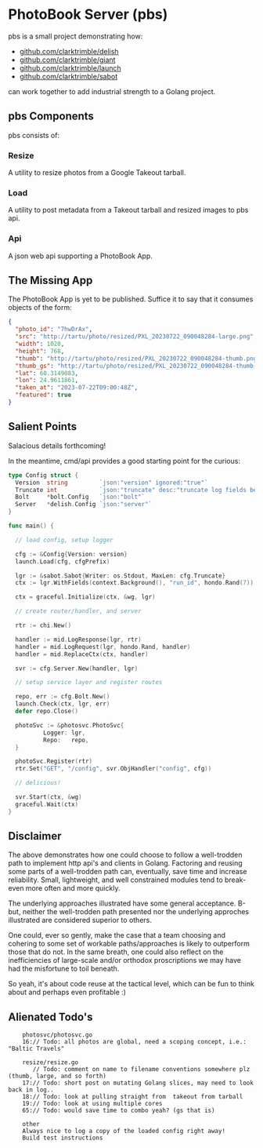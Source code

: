 
# PhotoBook Server (pbs)

pbs is a small project demonstrating how:

 - [github.com/clarktrimble/delish](https://github.com/clarktrimble/delish)
 - [github.com/clarktrimble/giant](https://github.com/clarktrimble/giant)
 - [github.com/clarktrimble/launch](https://github.com/clarktrimble/launch)
 - [github.com/clarktrimble/sabot](https://github.com/clarktrimble/sabot)

can work together to add industrial strength to a Golang project.

## pbs Components

pbs consists of:

### Resize

A utility to resize photos from a Google Takeout tarball.

### Load

A utility to post metadata from a Takeout tarball and resized images to pbs api.

### Api

A json web api supporting a PhotoBook App.

## The Missing App

The PhotoBook App is yet to be published.  Suffice it to say that it consumes objects of the form:

```json
{
  "photo_id": "7hwDrAx",
  "src": "http://tartu/photo/resized/PXL_20230722_090048284-large.png",
  "width": 1020,
  "height": 768,
  "thumb": "http://tartu/photo/resized/PXL_20230722_090048284-thumb.png",
  "thumb_gs": "http://tartu/photo/resized/PXL_20230722_090048284-thumb-gs.png",
  "lat": 60.3149083,
  "lon": 24.9611861,
  "taken_at": "2023-07-22T09:00:48Z",
  "featured": true
}
```

## Salient Points

Salacious details forthcoming!

In the meantime, cmd/api provides a good starting point for the curious:

```go
type Config struct {
  Version  string         `json:"version" ignored:"true"`
  Truncate int            `json:"truncate" desc:"truncate log fields beyond length"`
  Bolt     *bolt.Config   `json:"bolt"`
  Server   *delish.Config `json:"server"`
}

func main() {

  // load config, setup logger

  cfg := &Config{Version: version}
  launch.Load(cfg, cfgPrefix)

  lgr := &sabot.Sabot{Writer: os.Stdout, MaxLen: cfg.Truncate}
  ctx := lgr.WithFields(context.Background(), "run_id", hondo.Rand(7))

  ctx = graceful.Initialize(ctx, &wg, lgr)

  // create router/handler, and server

  rtr := chi.New()

  handler := mid.LogResponse(lgr, rtr)
  handler = mid.LogRequest(lgr, hondo.Rand, handler)
  handler = mid.ReplaceCtx(ctx, handler)

  svr := cfg.Server.New(handler, lgr)

  // setup service layer and register routes

  repo, err := cfg.Bolt.New()
  launch.Check(ctx, lgr, err)
  defer repo.Close()

  photoSvc := &photosvc.PhotoSvc{
          Logger: lgr,
          Repo:   repo,
  }

  photoSvc.Register(rtr)
  rtr.Set("GET", "/config", svr.ObjHandler("config", cfg))

  // delicious!

  svr.Start(ctx, &wg)
  graceful.Wait(ctx)
}
```

## Disclaimer

The above demonstrates how one could choose to follow a well-trodden path to implement http api's and clients in Golang.
Factoring and reusing some parts of a well-trodden path can, eventually, save time and increase reliability.
Small, lightweight, and well constrained modules tend to break-even more often and more quickly.

The underlying approaches illustrated have some general acceptance.
B-but, neither the well-trodden path presented nor the underlying approches illustrated are considered superior to others.

One could, ever so gently, make the case that a team choosing and cohering to some set of workable paths/approaches is likely to outperform those that do not.
In the same breath, one could also reflect on the inefficiencies of large-scale and/or orthodox proscriptions we may have had the misfortune to toil beneath.

So yeah, it's about code reuse at the tactical level, which can be fun to think about and perhaps even profitable :)

## Alienated Todo's

```text
    photosvc/photosvc.go
    16:// Todo: all photos are global, need a scoping concept, i.e.: "Baltic Travels"

    resize/resize.go
       // Todo: comment on name to filename conventions somewhere plz (thumb, large, and so forth)
    17:// Todo: short post on mutating Golang slices, may need to look back in log..
    18:// Todo: look at pulling straight from  takeout from tarball
    19:// Todo: look at using multiple cores
    65:// Todo: would save time to combo yeah? (gs that is)

    other
    Always nice to log a copy of the loaded config right away!
    Build test instructions
```
